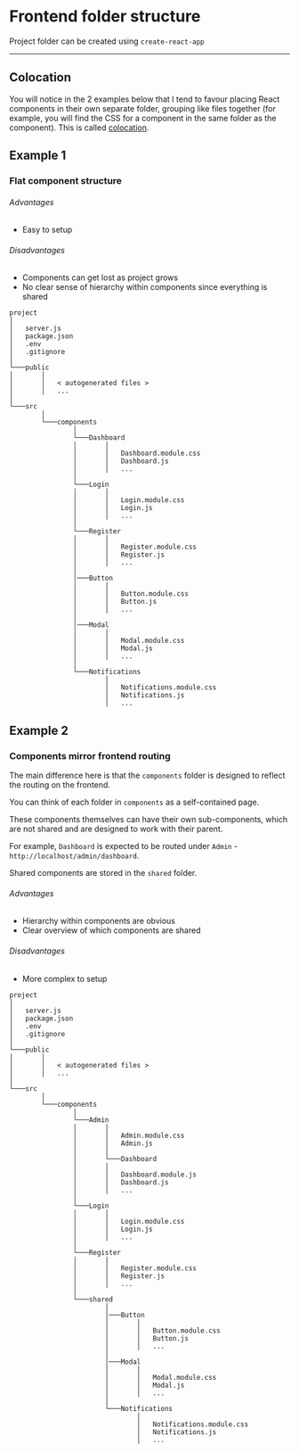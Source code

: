 # Frontend folder structure

Project folder can be created using `create-react-app`

---

## Colocation

You will notice in the 2 examples below that I tend to favour placing React components in their own separate folder, grouping like files together (for example, you will find the CSS for a component in the same folder as the component). This is called [colocation](https://kentcdodds.com/blog/colocation).

## Example 1

### Flat component structure

###### Advantages

- Easy to setup

###### Disadvantages

- Components can get lost as project grows
- No clear sense of hierarchy within components since everything is shared

```
project
│
│   server.js
│   package.json
│   .env
│   .gitignore
│
└───public
│       │
│       │   < autogenerated files >
│       │   ...
│
└───src
        │
        └───components
                │
                └───Dashboard
                │       │
                │       │   Dashboard.module.css
                │       │   Dashboard.js
                │       │   ...
                │
                └───Login
                │       │
                │       │   Login.module.css
                │       │   Login.js
                │       │   ...
                │
                └───Register
                │       │
                │       │   Register.module.css
                │       │   Register.js
                │       │   ...
                │
                │───Button
                │       │
                │       │   Button.module.css
                │       │   Button.js
                │       │   ...
                │
                │───Modal
                │       │
                │       │   Modal.module.css
                │       │   Modal.js
                │       │   ...
                │
                └───Notifications
                        │
                        │   Notifications.module.css
                        │   Notifications.js
                        │   ...

```

## Example 2

### Components mirror frontend routing

The main difference here is that the `components` folder is designed to reflect the routing on the frontend.

You can think of each folder in `components` as a self-contained page.

These components themselves can have their own sub-components, which are not shared and are designed to work with their parent.

For example, `Dashboard` is expected to be routed under `Admin` - `http://localhost/admin/dashboard`.

Shared components are stored in the `shared` folder.

###### Advantages

- Hierarchy within components are obvious
- Clear overview of which components are shared

###### Disadvantages

- More complex to setup

```
project
│
│   server.js
│   package.json
│   .env
│   .gitignore
│
└───public
│       │
│       │   < autogenerated files >
│       │   ...
│
└───src
        │
        └───components
                │
                └───Admin
                │       │
                │       │   Admin.module.css
                │       │   Admin.js
                │       │
                │       └───Dashboard
                │       │
                │       │   Dashboard.module.js
                │       │   Dashboard.js
                │       │   ...
                │
                └───Login
                │       │
                │       │   Login.module.css
                │       │   Login.js
                │       │   ...
                │
                └───Register
                │       │
                │       │   Register.module.css
                │       │   Register.js
                │       │   ...
                │
                └───shared
                        │
                        │───Button
                        │       │
                        │       │   Button.module.css
                        │       │   Button.js
                        │       │   ...
                        │
                        │───Modal
                        │       │
                        │       │   Modal.module.css
                        │       │   Modal.js
                        │       │   ...
                        │
                        └───Notifications
                                │
                                │   Notifications.module.css
                                │   Notifications.js
                                │   ...

```
